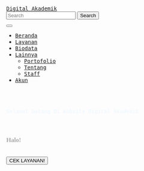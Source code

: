 <!DOCTYPE html>
<html lang="en">
  <body style="background-image:url(y.jpg)">
<head>
    <meta charset="UTF-8">
    <meta http-equiv="X-UA-Compatible" content="IE=edge">
    <meta name="viewport" content="width=device-width, initial-scale=1.0">
    <title>Digital Akadaemi</title>
    <link 
    href="https://cdn.jsdelivr.net/npm/bootstrap@5.1.1/dist/css/bootstrap.min.css" 
    rel="stylesheet" 
    integrity="sha384-F3w7mX95PdgyTmZZMECAngseQB83DfGTowi0iMjiWaeVhAn4FJkqJByhZMI3AhiU" 
    crossorigin="anonymous"
  /> 
  <link rel="stylesheet" href="style.css"/>
</head>
<body>
  <style type="text/css">
      a{
         font-family: monospace;
      }
  
  </style>
    <nav class="navbar navbar-expand-lg navbar-dark bg-dark shadow-lg fixed-top">
        <div class="container">
          <a class="navbar-brand" href="#">Digital Akademik</a>
          <form class="d-flex">
            <input class="form-control me-2" type="search" placeholder="Search" aria-label="Search">
            <button class="btn btn-outline-success" type="submit">Search</button>
          </form>
          <button class="navbar-toggler" type="button" data-bs-toggle="collapse" data-bs-target="#navbarSupportedContent" aria-controls="navbarSupportedContent" aria-expanded="false" aria-label="Toggle navigation">
            <span class="navbar-toggler-icon"></span>
          </button>
          <div class="collapse navbar-collapse text-right" id="navbarSupportedContent">
            <ul class="navbar-nav ms-auto mb-2 mb-lg-0">
              <li class="nav-item">
                <a class="nav-link btn-outline-success" href="#Beranda">Beranda</a>
              </li>
              <li class="nav-item">
                <a class="nav-link btn-outline-success" href="#Layanan">Layanan</a>
              </li>
              <li class="nav-item">
                <a class="nav-link btn-outline-success" href="#Biodata">Biodata</a>
              </li>
              <li class="nav-item dropdown">
                <a class="nav-link dropdown-toggle btn-outline-success" href="#" id="navbarDropdown" role="button" data-bs-toggle="dropdown" aria-expanded="false">
                  Lainnya
                </a>
                <ul class="dropdown-menu " aria-labelledby="navbarDropdown">
                  <li><a class="dropdown-item btn-outline-success" href="#Portofolio">Portofolio</a></li>
                  <li><a class="dropdown-item btn-outline-success" href="#Tentang">Tentang</a></li>
                  <li><a class="dropdown-item btn-outline-success" href="#Staff"> Staff</a></li>
                </ul>
              </li>
              <li class="nav-item">
                <a class="nav-link btn-outline-success" href="#akun">Akun</a>
              </li>
            </ul>
          </div>
        </div>
      </nav>
      <style type="text/css">
      h3 {
          font-family: cursive;
      }
      h4 {
          font-family: 'Courier New', Courier, monospace;
      }
      h4 {
          color:aliceblue
      }
      h3 {
          color:darkgray
      }
      </style>
      <div calss="container-fluid banner"><br>
    <div class="container text-center"><br>
        <h4 class="display-1">Selamat Datang Di Website Digital Akademik</h4><br>
        <h3 class="display">Halo!</h3><br>
        <a href="layanan">
            <button type="button" class="btn btn-warning btn-lg">CEK LAYANAN!</button>
        </a>
    </div>
    </div>
</body>
</html>
</body>
